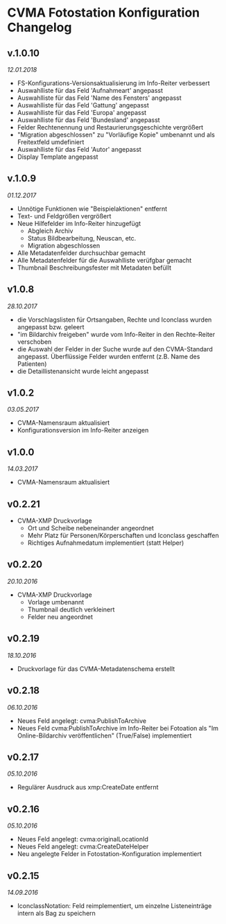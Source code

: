# CVMA Fotostation Konfiguration Changelog

## v.1.0.10

*12.01.2018*

* FS-Konfigurations-Versionsaktualisierung im Info-Reiter verbessert
* Auswahlliste für das Feld 'Aufnahmeart' angepasst
* Auswahlliste für das Feld 'Name des Fensters' angepasst
* Auswahlliste für das Feld 'Gattung' angepasst
* Auswahlliste für das Feld 'Europa' angepasst
* Auswahlliste für das Feld 'Bundesland' angepasst
* Felder Rechtenennung und Restaurierungsgeschichte vergrößert
* "Migration abgeschlossen" zu "Vorläufige Kopie" umbenannt und als Freitextfeld umdefiniert
* Auswahlliste für das Feld 'Autor' angepasst
* Display Template angepasst

## v.1.0.9

*01.12.2017*

* Unnötige Funktionen wie "Beispielaktionen" entfernt
* Text- und Feldgrößen vergrößert
* Neue Hilfefelder im Info-Reiter hinzugefügt
  - Abgleich Archiv
  - Status Bildbearbeitung, Neuscan, etc.
  - Migration abgeschlossen
* Alle Metadatenfelder durchsuchbar gemacht
* Alle Metadatenfelder für die Auswahlliste verüfgbar gemacht
* Thumbnail Beschreibungsfester mit Metadaten befüllt
  

## v1.0.8

*28.10.2017*

* die Vorschlagslisten für Ortsangaben, Rechte und Iconclass wurden angepasst bzw. geleert
* "im Bildarchiv freigeben" wurde vom Info-Reiter in den Rechte-Reiter verschoben
* die Auswahl der Felder in der Suche wurde auf den CVMA-Standard angepasst. Überflüssige Felder wurden entfernt (z.B. Name des Patienten)
* die Detaillistenansicht wurde leicht angepasst


## v1.0.2

*03.05.2017*

* CVMA-Namensraum aktualisiert
* Konfigurationsversion im Info-Reiter anzeigen

## v1.0.0

*14.03.2017*

* CVMA-Namensraum aktualisiert

## v0.2.21

* CVMA-XMP Druckvorlage
    - Ort und Scheibe nebeneinander angeordnet
    - Mehr Platz für Personen/Körperschaften und Iconclass geschaffen
    - Richtiges Aufnahmedatum implementiert (statt Helper)

## v0.2.20

*20.10.2016*

* CVMA-XMP Druckvorlage
    - Vorlage umbenannt
    - Thumbnail deutlich verkleinert
    - Felder neu angeordnet


## v0.2.19

*18.10.2016*

* Druckvorlage für das CVMA-Metadatenschema erstellt

## v0.2.18

*06.10.2016*

* Neues Feld angelegt: cvma:PublishToArchive
* Neues Feld cvma:PublishToArchive im Info-Reiter bei Fotoation als "Im Online-Bildarchiv veröffentlichen" (True/False) implementiert

## v0.2.17

*05.10.2016*

* Regulärer Ausdruck aus xmp:CreateDate entfernt

## v0.2.16

*05.10.2016*

* Neues Feld angelegt: cvma:originalLocationId
* Neues Feld angelegt: cvma:CreateDateHelper
* Neu angelegte Felder in Fotostation-Konfiguration implementiert

## v0.2.15

*14.09.2016*

* IconclassNotation: Feld reimplementiert, um einzelne Listeneinträge intern als Bag zu speichern